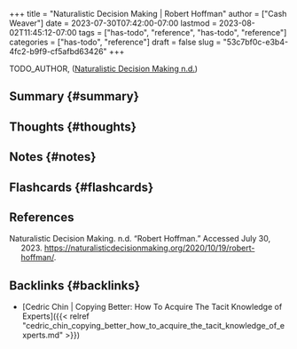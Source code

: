 +++
title = "Naturalistic Decision Making | Robert Hoffman"
author = ["Cash Weaver"]
date = 2023-07-30T07:42:00-07:00
lastmod = 2023-08-02T11:45:12-07:00
tags = ["has-todo", "reference", "has-todo", "reference"]
categories = ["has-todo", "reference"]
draft = false
slug = "53c7bf0c-e3b4-4fc2-b9f9-cf5afbd63426"
+++

TODO_AUTHOR, (<a href="#citeproc_bib_item_1">Naturalistic Decision Making n.d.</a>)


## Summary {#summary}


## Thoughts {#thoughts}


## Notes {#notes}


## Flashcards {#flashcards}

## References

<style>.csl-entry{text-indent: -1.5em; margin-left: 1.5em;}</style><div class="csl-bib-body">
  <div class="csl-entry"><a id="citeproc_bib_item_1"></a>Naturalistic Decision Making. n.d. “Robert Hoffman.” Accessed July 30, 2023. <a href="https://naturalisticdecisionmaking.org/2020/10/19/robert-hoffman/">https://naturalisticdecisionmaking.org/2020/10/19/robert-hoffman/</a>.</div>
</div>


## Backlinks {#backlinks}

-   [Cedric Chin | Copying Better: How To Acquire The Tacit Knowledge of Experts]({{< relref "cedric_chin_copying_better_how_to_acquire_the_tacit_knowledge_of_experts.md" >}})
